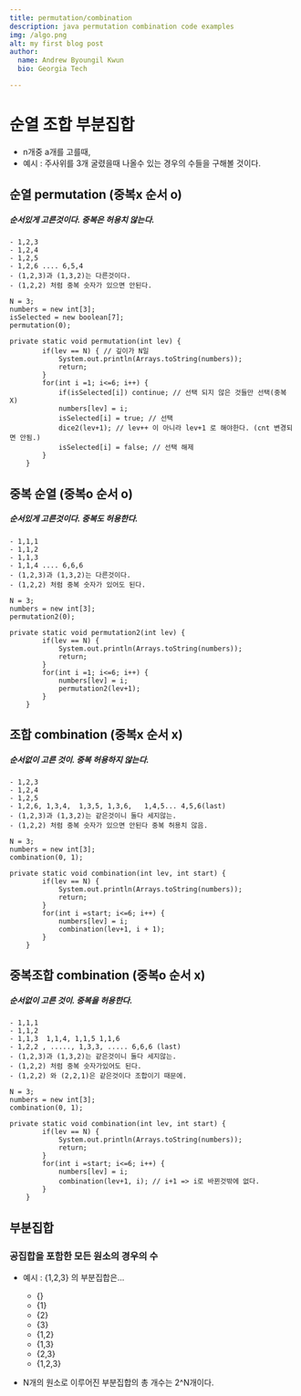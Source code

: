 ```yaml
---
title: permutation/combination
description: java permutation combination code examples
img: /algo.png
alt: my first blog post
author:
  name: Andrew Byoungil Kwun
  bio: Georgia Tech

---
```



# 순열 조합 부분집합
- n개중 a개를 고를때,
- 예시 : 주사위를 3개 굴렸을때 나올수 있는 경우의 수들을 구해볼 것이다.
## 순열 permutation (중복x 순서 o)
##### 순서있게 고른것이다. 중복은 허용치 않는다.

    - 1,2,3
    - 1,2,4
    - 1,2,5
    - 1,2,6 .... 6,5,4
    - (1,2,3)과 (1,3,2)는 다른것이다.
    - (1,2,2) 처럼 중복 숫자가 있으면 안된다.
```
N = 3;
numbers = new int[3];
isSelected = new boolean[7];
permutation(0);

private static void permutation(int lev) {
        if(lev == N) { // 깊이가 N일
            System.out.println(Arrays.toString(numbers));
            return;
        }
        for(int i =1; i<=6; i++) {
            if(isSelected[i]) continue; // 선택 되지 않은 것들만 선택(중복 X)
            numbers[lev] = i;
            isSelected[i] = true; // 선택
            dice2(lev+1); // lev++ 이 아니라 lev+1 로 해야한다. (cnt 변경되면 안됨.)
            isSelected[i] = false; // 선택 해제
        }
    }
```

## 중복 순열 (중복o 순서 o)
##### 순서있게 고른것이다. 중복도 허용한다.
    - 1,1,1
    - 1,1,2
    - 1,1,3
    - 1,1,4 .... 6,6,6
    - (1,2,3)과 (1,3,2)는 다른것이다.
    - (1,2,2) 처럼 중복 숫자가 있어도 된다.
```
N = 3;
numbers = new int[3];
permutation2(0);

private static void permutation2(int lev) {
        if(lev == N) {
            System.out.println(Arrays.toString(numbers));
            return;
        }
        for(int i =1; i<=6; i++) {
            numbers[lev] = i;
            permutation2(lev+1);
        }
    }
```
## 조합 combination (중복x 순서 x)
##### 순서없이 고른 것이. 중복 허용하지 않는다.
    - 1,2,3
    - 1,2,4
    - 1,2,5
    - 1,2,6, 1,3,4,  1,3,5, 1,3,6,   1,4,5... 4,5,6(last)
    - (1,2,3)과 (1,3,2)는 같은것이니 둘다 세지않는.
    - (1,2,2) 처럼 중복 숫자가 있으면 안된다 중복 허용치 않음.
```
N = 3;
numbers = new int[3];
combination(0, 1);

private static void combination(int lev, int start) {
        if(lev == N) {
            System.out.println(Arrays.toString(numbers));
            return;
        }
        for(int i =start; i<=6; i++) {
            numbers[lev] = i;
            combination(lev+1, i + 1);
        }
    }
```

## 중복조합  combination (중복o 순서 x)
##### 순서없이 고른 것이. 중복을 허용한다. 
    - 1,1,1
    - 1,1,2
    - 1,1,3  1,1,4, 1,1,5 1,1,6
    - 1,2,2 , ....., 1,3,3, ..... 6,6,6 (last)
    - (1,2,3)과 (1,3,2)는 같은것이니 둘다 세지않는.
    - (1,2,2) 처럼 중복 숫자가있어도 된다.
    - (1,2,2) 와 (2,2,1)은 같은것이다 조합이기 때문에.
```
N = 3;
numbers = new int[3];
combination(0, 1);

private static void combination(int lev, int start) {
        if(lev == N) {
            System.out.println(Arrays.toString(numbers));
            return;
        }
        for(int i =start; i<=6; i++) {
            numbers[lev] = i;
            combination(lev+1, i); // i+1 => i로 바뀐것밖에 없다.
        }
    }
```

## 부분집합  
### 공집합을 포함한 모든 원소의 경우의 수
- 예시 : {1,2,3} 의 부분집합은... 
    - {}
    - {1}
    - {2}
    - {3}
    - {1,2}
    - {1,3}
    - {2,3}
    - {1,2,3}
  
- N개의 원소로 이루어진 부분집합의 총 개수는 2^N개이다. 
